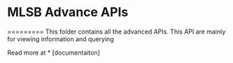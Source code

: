 # MLSB Advance APIs
=========
This folder contains all the advanced APIs.
This API are mainly for viewing information and querying

Read more at * [documentaiton] 

[documentation]: http://mlsb-platform.herokuapp.com/documentation